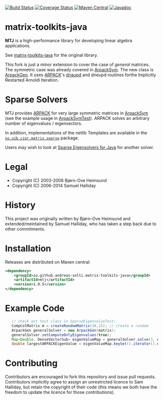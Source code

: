 [![Build Status](https://travis-ci.org/fommil/matrix-toolkits-java.svg?branch=master)](https://travis-ci.org/fommil/matrix-toolkits-java)
[![Coverage Status](https://coveralls.io/repos/fommil/matrix-toolkits-java/badge.svg?branch=master)](https://coveralls.io/r/fommil/matrix-toolkits-java?branch=master)
[![Maven Central](https://maven-badges.herokuapp.com/maven-central/com.googlecode.matrix-toolkits-java/mtj/badge.svg)](https://maven-badges.herokuapp.com/maven-central/com.googlecode.matrix-toolkits-java/mtj)
[![Javadoc](https://javadoc-emblem.rhcloud.com/doc/com.googlecode.matrix-toolkits-java/mtj/badge.svg)](http://www.javadoc.io/doc/com.googlecode.matrix-toolkits-java/mtj)

matrix-toolkits-java 
====================

**MTJ** is a high-performance library for developing linear algebra applications.

See [matrix-toolkits-java](https://guthub.com/fommil/matrix-toolkits-java) for the original library.

This fork is just a minor extension to cover the case of *general* matrices.
The symmetric case was already covered in [ArpackSym](src/main/java/no/uib/cipr/matrix/sparse/ArpackSym.java).
The new class is [ArpackGen](src/main/java/no/uib/cipr/matrix/sparse/ArpackGen.java).
It uses [ARPACK](http://www.caam.rice.edu/software/ARPACK/)'s [dnaupd](http://www.caam.rice.edu/software/ARPACK/UG/node137.html) and dneupd routines forthe Implicitly Restarted Arnoldi Iteration.


Sparse Solvers
==============

MTJ provides [ARPACK](http://www.caam.rice.edu/software/ARPACK/) for very large symmetric matrices in [ArpackSym](src/main/java/no/uib/cipr/matrix/sparse/ArpackSym.java) (see the example usage in [ArpackSymTest](src/test/java/no/uib/cipr/matrix/sparse/ArpackSymTest.java)). ARPACK solves an arbitrary number of eigenvalues / eigenvectors.

In addition, implementations of the netlib Templates are available in the [`no.uib.cipr.matrix.sparse`](src/test/java/no/uib/cipr/matrix/sparse) package.

Users may wish to look at [Sparse Eigensolvers for Java](http://code.google.com/p/sparse-eigensolvers-java/) for another solver.


Legal
=====

* Copyright (C) 2003-2006 Bjørn-Ove Heimsund
* Copyright (C) 2006-2014 Samuel Halliday


History
=======

This project was originally written by Bjørn-Ove Heimsund and extended/meintained by Samuel Halliday, who has taken a step back due to other commitments.


Installation
============

Releases are distributed on Maven central:

```xml
<dependency>
    <groupId>io.github.andreas-solti.matrix-toolkits-java</groupId>
    <artifactId>mtj</artifactId>
    <version>1.0.5</version>
</dependency>
```

Example Code
============
```java
   // check out test class in SparseEigenvalueTest:
   CompColMatrix m = createRandomMatrix(10,15); // create a random
   ArpackGen generalSolver = new ArpackGen(matrix);
   generalSolver.setComputeOnlyEigenvalues(true);
   Map<Double, DenseVectorSub> eigenValueMap = generalSolver.solve(3, ArpackGen.Ritz.LR); // get 3 largest eigenvalues
   double largestARPACKEigenValue = eigenValueMap.keySet().iterator().next();
```


Contributing
============

Contributors are encouraged to fork this repository and issue pull
requests. Contributors implicitly agree to assign an unrestricted licence
to Sam Halliday, but retain the copyright of their code (this means
we both have the freedom to update the licence for those contributions).
